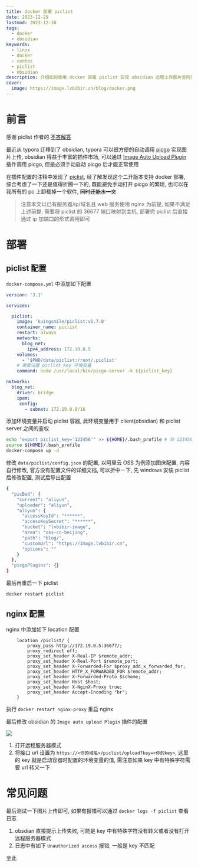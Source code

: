 ```yaml
---
title: docker 部署 piclist
date: 2023-12-29
lastmod: 2023-12-30
tags:
  - docker
  - obsidian
keywords:
  - linux
  - docker
  - centos
  - piclist
  - obsidian
description: 介绍如何使用 docker 部署 piclist 实现 obsidian 远程上传图片至阿里云 OSS 图床
cover:
  image: https://image.lvbibir.cn/blog/docker.png
---
```


# 前言

感谢 piclist 作者的 [不吝解答](https://github.com/Kuingsmile/PicList/issues/127)

最近从 typora 迁移到了 obsidian, typora 可以很方便的自动调用 [picgo](https://github.com/Molunerfinn/PicGo) 实现图片上传, obsidian 得益于丰富的插件市场, 可以通过 [Image Auto Upload Plugin](https://github.com/renmu123/obsidian-image-auto-upload-plugin) 插件调用 picgo, 但是必须手动启动 picgo 后才能正常使用

在插件配置的注释中发现了 [piclist](https://github.com/Kuingsmile/PicList), 经了解发现这个二开版本支持 docker 部署, 综合考虑了一下还是值得折腾一下的, 既能避免手动打开 picgo 的繁琐, 也可以在我所有的 pc 上卸载掉一个软件, ~~同时还能水一文~~

> 注意本文以已有服务器/ip/域名且 web 服务使用 nginx 为前提, 如果不满足上述前提, 需要将 piclist 的 36677 端口映射到主机, 部署完 piclist 后直接通过 ip 加端口的形式调用即可

# 部署

## piclist 配置

`docker-compose.yml` 中添加如下配置

```yaml
version: '3.1'

services:

  piclist:
    image: 'kuingsmile/piclist:v1.7.0'
    container_name: piclist
    restart: always
    networks:
      blog_net:
        ipv4_address: 172.19.0.5
    volumes:
      - '$PWD/data/piclist:/root/.piclist'
    # 需要设置 piclist_key 环境变量
    command: node /usr/local/bin/picgo-server -k ${piclist_key}

networks:
  blog_net:
    driver: bridge
    ipam:
     config:
       - subnet: 172.19.0.0/16
```

添加环境变量并启动 piclist 容器, 此环境变量用于 client(obsidian) 和 piclist server 之间的鉴权

```bash
echo "export piclist_key='123456'" >> ${HOME}/.bash_profile # 将 123456 设置为自定义的密码
source ${HOME}/.bash_profile
docker-compose up -d
```

修改 `data/piclist/config.json` 的配置, 以阿里云 OSS 为例添加图床配置, 内容自行修改, 官方没有配置文件的详细文档, 可以折中一下, 先 windows 安装 piclist 后修改配置, 测试后导出配置

```bash
{
  "picBed": {
    "current": "aliyun",
    "uploader": "aliyun",
    "aliyun": {
      "accessKeyId": "******",
      "accessKeySecret": "******",
      "bucket": "lvbibir-image",
      "area": "oss-cn-beijing",
      "path": "blog/",
      "customUrl": "https://image.lvbibir.cn",
      "options": ""
    }
  },
  "picgoPlugins": {}
}
```

最后再重启一下 piclist

```bash
docker restart piclist
```

## nginx 配置

nginx 中添加如下 location 配置

```nginx
    location /piclist/ {
        proxy_pass http://172.19.0.5:36677/;
        proxy_redirect off;
        proxy_set_header X-Real-IP $remote_addr;
        proxy_set_header X-Real-Port $remote_port;
        proxy_set_header X-Forwarded-For $proxy_add_x_forwarded_for;
        proxy_set_header HTTP_X_FORWARDED_FOR $remote_addr;
        proxy_set_header X-Forwarded-Proto $scheme;
        proxy_set_header Host $host;
        proxy_set_header X-NginX-Proxy true;
        proxy_set_header Accept-Encoding "br";
    }
```

执行 `docker restart nginx-proxy` 重启 nginx

最后修改 obsidian 的 `Image auto upload Plugin` 插件的配置

![](https://image.lvbibir.cn/blog/image-20231229-155939.png)

1. 打开远程服务器模式
2. 将接口 url 设置为 `https://<你的域名>/piclist/upload?key=<你的key>`, 这里的 key 就是启动容器时配置的环境变量的值, 需注意如果 key 中有特殊字符需要 url 转义一下

# 常见问题

最后测试一下图片上传即可, 如果有报错可以通过 `docker logs -f piclist` 查看日志

1. obsdian 直接提示上传失败, 可能是 key 中有特殊字符没有转义或者没有打开远程服务器模式
2. 日志中有如下 `Unauthorized access` 报错, 一般是 key 不匹配

至此
